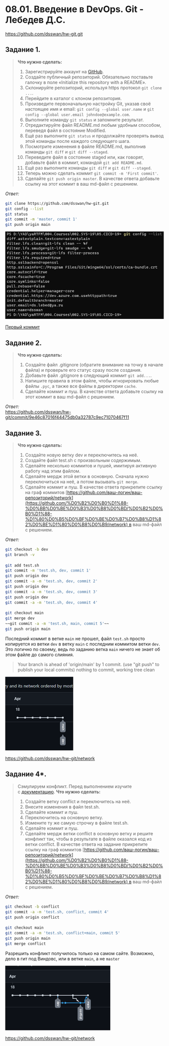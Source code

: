 # 08.01. Введение в DevOps. Git - Лебедев Д.С.

https://github.com/dsswan/hw-git.git

## Задание 1.
> **Что нужно сделать:**
> 1.  Зарегистрируйте аккаунт на [GitHub](https://github.com/).
> 2.  Создайте публичный репозиторий. Обязательно поставьте галочку в поле «Initialize this repository with a README».
> 3.  Склонируйте репозиторий, используя https протокол `git clone ...`.
> 4.  Перейдите в каталог с клоном репозитория.
> 5.  Произведите первоначальную настройку Git, указав своё настоящее имя и email: `git config --global user.name` и `git config --global user.email johndoe@example.com`.
> 6.  Выполните команду `git status` и запомните результат.
> 7.  Отредактируйте файл README.md любым удобным способом, переведя файл в состояние Modified.
> 8.  Ещё раз выполните `git status` и продолжайте проверять вывод этой команды после каждого следующего шага.
> 9.  Посмотрите изменения в файле README.md, выполнив команды `git diff` и `git diff --staged`.
> 10.  Переведите файл в состояние staged или, как говорят, добавьте файл в коммит, командой `git add README.md`.
> 11.  Ещё раз выполните команды `git diff` и `git diff --staged`.
> 12.  Теперь можно сделать коммит `git commit -m 'First commit'`.
> 13.  Сделайте `git push origin master`.
> В качестве ответа добавьте ссылку на этот коммит в ваш md-файл с решением.

*Ответ:*  

```sh
git clone https://github.com/dsswan/hw-git.git
git config --list
git status
git commit -m 'master, commit 1'
git push origin main
```

![](_attachments/08.01-1-5.png)  

[Первый коммит](https://github.com/dsswan/hw-git/commit/2576fab631a424405b37185fca1c0d28fe7fc9cf)


## Задание 2.
> **Что нужно сделать:**
> 1.  Создайте файл .gitignore (обратите внимание на точку в начале файла) и проверьте его статус сразу после создания.
> 2.  Добавьте файл .gitignore в следующий коммит `git add...`.
> 3.  Напишите правила в этом файле, чтобы игнорировать любые файлы `.pyc`, а также все файлы в директории `cache`.
> 4.  Сделайте коммит и пуш.
> В качестве ответа добавьте ссылку на этот коммит в ваш md-файл с решением.

*Ответ:*  
https://github.com/dsswan/hw-git/commit/9e46c87016f44475db0a32787c9ec71070467f11

## Задание 3.
> **Что нужно сделать:**
> 1.  Создайте новую ветку dev и переключитесь на неё.
> 2.  Создайте файл test.sh с произвольным содержимым.
> 3.  Сделайте несколько коммитов и пушей, имитируя активную работу над этим файлом.
> 4.  Сделайте мердж этой ветки в основную. Сначала нужно переключиться на неё, а потом вызывать `git merge`.
> 5.  Сделайте коммит и пуш.
> В качестве ответа прикрепите ссылку на граф коммитов [https://github.com/ваш-логин/ваш-репозиторий/network](https://github.com/%D0%B2%D0%B0%D1%88-%D0%BB%D0%BE%D0%B3%D0%B8%D0%BD/%D0%B2%D0%B0%D1%88-%D1%80%D0%B5%D0%BF%D0%BE%D0%B7%D0%B8%D1%82%D0%BE%D1%80%D0%B8%D0%B9/network) в ваш md-файл с решением.

*Ответ:*  
```sh
git checkout -b dev
git branch -v

git add test.sh
git commit -m 'test.sh, dev, commit 1'
git push origin dev
git commit -a -m 'test.sh, dev, commit 2'
git push origin dev
git commit -a -m 'test.sh, dev, commit 3'
git push origin dev
git commit -a -m 'test.sh, dev, commit 4'

git checkout main
git merge dev
~~git commit -a -m 'test.sh, main, commit 5'~~
git push origin main
```

Последний коммит в ветке `main` не прошел, файл `test.sh` просто копируется из ветки `dev` в ветку `main` с последним коммитом ветки `dev`. Это логично по своему, ведь по заданию ветка `main` ничего не знает об этом файле до самого слияния.  

> Your branch is ahead of 'origin/main' by 1 commit.
> (use "git push" to publish your local commits)
> nothing to commit, working tree clean

![](_attachments/08.01-3-5.png)

https://github.com/dsswan/hw-git/network



## Задание 4*.
> Сэмулируем конфликт. Перед выполнением изучите с [документацию](https://git-scm.com/book/ru/v2/%D0%98%D0%BD%D1%81%D1%82%D1%80%D1%83%D0%BC%D0%B5%D0%BD%D1%82%D1%8B-Git-%D0%9F%D1%80%D0%BE%D0%B4%D0%B2%D0%B8%D0%BD%D1%83%D1%82%D0%BE%D0%B5-%D1%81%D0%BB%D0%B8%D1%8F%D0%BD%D0%B8%D0%B5).
> **Что нужно сделать:**
> 1.  Создайте ветку conflict и переключитесь на неё.
> 2.  Внесите изменения в файл test.sh.
> 3.  Сделайте коммит и пуш.
> 4.  Переключитесь на основную ветку.
> 5.  Измените ту же самую строчку в файле test.sh.
> 6.  Сделайте коммит и пуш.
> 7.  Сделайте мердж ветки conflict в основную ветку и решите конфликт так, чтобы в результате в файле оказался код из ветки conflict.
> В качестве ответа на задание прикрепите ссылку на граф коммитов [https://github.com/ваш-логин/ваш-репозиторий/network](https://github.com/%D0%B2%D0%B0%D1%88-%D0%BB%D0%BE%D0%B3%D0%B8%D0%BD/%D0%B2%D0%B0%D1%88-%D1%80%D0%B5%D0%BF%D0%BE%D0%B7%D0%B8%D1%82%D0%BE%D1%80%D0%B8%D0%B9/network) в ваш md-файл с решением.

*Ответ:*  

```sh
git checkout -b conflict
git commit -a -m 'test.sh, conflict, commit 4'
git push origin conflict

git checkout main
git commit -a -m 'test.sh, conflict+main, commit 5'
git push origin main
git merge conflict
```

Разрешить конфликт получилось только на самом сайте. Возможно, дело в гит под Виндовс, или в ветке `main`, а не `master`

![](_attachments/08.01-4-1.png)

https://github.com/dsswan/hw-git/network